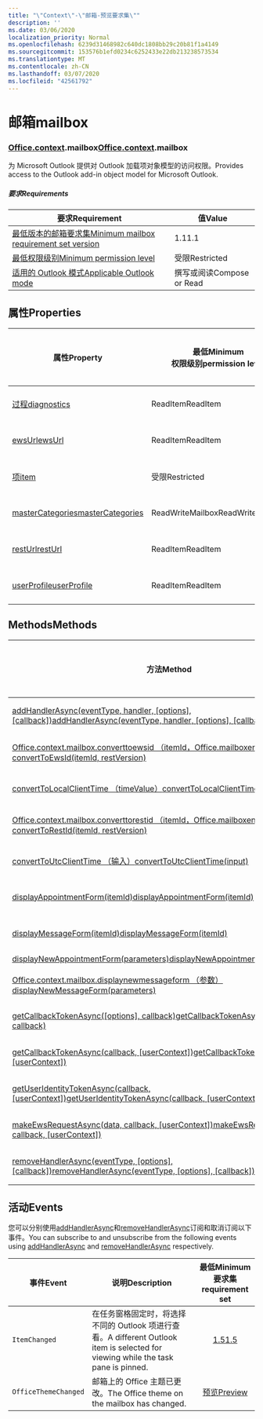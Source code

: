 ```yaml
---
title: "\"Context\"-\"邮箱-预览要求集\""
description: ''
ms.date: 03/06/2020
localization_priority: Normal
ms.openlocfilehash: 6239d31468982c640dc1808bb29c20b81f1a4149
ms.sourcegitcommit: 153576b1efd0234c6252433e22db213238573534
ms.translationtype: MT
ms.contentlocale: zh-CN
ms.lasthandoff: 03/07/2020
ms.locfileid: "42561792"
---
```

# <a name="mailbox"></a><span data-ttu-id="9851b-102">邮箱</span><span class="sxs-lookup"><span data-stu-id="9851b-102">mailbox</span></span>

### <a name="officecontextmailbox"></a><span data-ttu-id="9851b-103">[Office](office.md)[.context](office.context.md).mailbox</span><span class="sxs-lookup"><span data-stu-id="9851b-103">[Office](office.md)[.context](office.context.md).mailbox</span></span>

<span data-ttu-id="9851b-104">为 Microsoft Outlook 提供对 Outlook 加载项对象模型的访问权限。</span><span class="sxs-lookup"><span data-stu-id="9851b-104">Provides access to the Outlook add-in object model for Microsoft Outlook.</span></span>

##### <a name="requirements"></a><span data-ttu-id="9851b-105">要求</span><span class="sxs-lookup"><span data-stu-id="9851b-105">Requirements</span></span>

|<span data-ttu-id="9851b-106">要求</span><span class="sxs-lookup"><span data-stu-id="9851b-106">Requirement</span></span>| <span data-ttu-id="9851b-107">值</span><span class="sxs-lookup"><span data-stu-id="9851b-107">Value</span></span>|
|---|---|
|[<span data-ttu-id="9851b-108">最低版本的邮箱要求集</span><span class="sxs-lookup"><span data-stu-id="9851b-108">Minimum mailbox requirement set version</span></span>](../../requirement-sets/outlook-api-requirement-sets.md)| <span data-ttu-id="9851b-109">1.1</span><span class="sxs-lookup"><span data-stu-id="9851b-109">1.1</span></span>|
|[<span data-ttu-id="9851b-110">最低权限级别</span><span class="sxs-lookup"><span data-stu-id="9851b-110">Minimum permission level</span></span>](../../../outlook/understanding-outlook-add-in-permissions.md)| <span data-ttu-id="9851b-111">受限</span><span class="sxs-lookup"><span data-stu-id="9851b-111">Restricted</span></span>|
|[<span data-ttu-id="9851b-112">适用的 Outlook 模式</span><span class="sxs-lookup"><span data-stu-id="9851b-112">Applicable Outlook mode</span></span>](../../../outlook/outlook-add-ins-overview.md#extension-points)| <span data-ttu-id="9851b-113">撰写或阅读</span><span class="sxs-lookup"><span data-stu-id="9851b-113">Compose or Read</span></span>|

## <a name="properties"></a><span data-ttu-id="9851b-114">属性</span><span class="sxs-lookup"><span data-stu-id="9851b-114">Properties</span></span>

| <span data-ttu-id="9851b-115">属性</span><span class="sxs-lookup"><span data-stu-id="9851b-115">Property</span></span> | <span data-ttu-id="9851b-116">最低</span><span class="sxs-lookup"><span data-stu-id="9851b-116">Minimum</span></span><br><span data-ttu-id="9851b-117">权限级别</span><span class="sxs-lookup"><span data-stu-id="9851b-117">permission level</span></span> | <span data-ttu-id="9851b-118">型号</span><span class="sxs-lookup"><span data-stu-id="9851b-118">Modes</span></span> | <span data-ttu-id="9851b-119">返回类型</span><span class="sxs-lookup"><span data-stu-id="9851b-119">Return type</span></span> | <span data-ttu-id="9851b-120">最低</span><span class="sxs-lookup"><span data-stu-id="9851b-120">Minimum</span></span><br><span data-ttu-id="9851b-121">要求集</span><span class="sxs-lookup"><span data-stu-id="9851b-121">requirement set</span></span> |
|---|---|---|---|:---:|
| [<span data-ttu-id="9851b-122">过程</span><span class="sxs-lookup"><span data-stu-id="9851b-122">diagnostics</span></span>](/javascript/api/outlook/office.mailbox?view=outlook-js-preview#diagnostics) | <span data-ttu-id="9851b-123">ReadItem</span><span class="sxs-lookup"><span data-stu-id="9851b-123">ReadItem</span></span> | <span data-ttu-id="9851b-124">撰写</span><span class="sxs-lookup"><span data-stu-id="9851b-124">Compose</span></span><br><span data-ttu-id="9851b-125">读取</span><span class="sxs-lookup"><span data-stu-id="9851b-125">Read</span></span> | [<span data-ttu-id="9851b-126">Diagnostics</span><span class="sxs-lookup"><span data-stu-id="9851b-126">Diagnostics</span></span>](/javascript/api/outlook/office.diagnostics?view=outlook-js-preview) | [<span data-ttu-id="9851b-127">1.1</span><span class="sxs-lookup"><span data-stu-id="9851b-127">1.1</span></span>](../requirement-set-1.1/outlook-requirement-set-1.1.md) |
| [<span data-ttu-id="9851b-128">ewsUrl</span><span class="sxs-lookup"><span data-stu-id="9851b-128">ewsUrl</span></span>](/javascript/api/outlook/office.mailbox?view=outlook-js-preview#ewsurl) | <span data-ttu-id="9851b-129">ReadItem</span><span class="sxs-lookup"><span data-stu-id="9851b-129">ReadItem</span></span> | <span data-ttu-id="9851b-130">撰写</span><span class="sxs-lookup"><span data-stu-id="9851b-130">Compose</span></span><br><span data-ttu-id="9851b-131">读取</span><span class="sxs-lookup"><span data-stu-id="9851b-131">Read</span></span> | <span data-ttu-id="9851b-132">String</span><span class="sxs-lookup"><span data-stu-id="9851b-132">String</span></span> | [<span data-ttu-id="9851b-133">1.1</span><span class="sxs-lookup"><span data-stu-id="9851b-133">1.1</span></span>](../requirement-set-1.1/outlook-requirement-set-1.1.md) |
| [<span data-ttu-id="9851b-134">项</span><span class="sxs-lookup"><span data-stu-id="9851b-134">item</span></span>](office.context.mailbox.item.md) | <span data-ttu-id="9851b-135">受限</span><span class="sxs-lookup"><span data-stu-id="9851b-135">Restricted</span></span> | <span data-ttu-id="9851b-136">撰写</span><span class="sxs-lookup"><span data-stu-id="9851b-136">Compose</span></span><br><span data-ttu-id="9851b-137">读取</span><span class="sxs-lookup"><span data-stu-id="9851b-137">Read</span></span> | [<span data-ttu-id="9851b-138">项目</span><span class="sxs-lookup"><span data-stu-id="9851b-138">Item</span></span>](/javascript/api/outlook/office.item?view=outlook-js-preview) | [<span data-ttu-id="9851b-139">1.1</span><span class="sxs-lookup"><span data-stu-id="9851b-139">1.1</span></span>](../requirement-set-1.1/outlook-requirement-set-1.1.md) |
| [<span data-ttu-id="9851b-140">masterCategories</span><span class="sxs-lookup"><span data-stu-id="9851b-140">masterCategories</span></span>](/javascript/api/outlook/office.mailbox?view=outlook-js-preview#mastercategories) | <span data-ttu-id="9851b-141">ReadWriteMailbox</span><span class="sxs-lookup"><span data-stu-id="9851b-141">ReadWriteMailbox</span></span> | <span data-ttu-id="9851b-142">撰写</span><span class="sxs-lookup"><span data-stu-id="9851b-142">Compose</span></span><br><span data-ttu-id="9851b-143">读取</span><span class="sxs-lookup"><span data-stu-id="9851b-143">Read</span></span> | [<span data-ttu-id="9851b-144">MasterCategories</span><span class="sxs-lookup"><span data-stu-id="9851b-144">MasterCategories</span></span>](/javascript/api/outlook/office.mastercategories?view=outlook-js-preview) | [<span data-ttu-id="9851b-145">1.8</span><span class="sxs-lookup"><span data-stu-id="9851b-145">1.8</span></span>](../requirement-set-1.8/outlook-requirement-set-1.8.md) |
| [<span data-ttu-id="9851b-146">restUrl</span><span class="sxs-lookup"><span data-stu-id="9851b-146">restUrl</span></span>](/javascript/api/outlook/office.mailbox?view=outlook-js-preview#resturl) | <span data-ttu-id="9851b-147">ReadItem</span><span class="sxs-lookup"><span data-stu-id="9851b-147">ReadItem</span></span> | <span data-ttu-id="9851b-148">撰写</span><span class="sxs-lookup"><span data-stu-id="9851b-148">Compose</span></span><br><span data-ttu-id="9851b-149">读取</span><span class="sxs-lookup"><span data-stu-id="9851b-149">Read</span></span> | <span data-ttu-id="9851b-150">String</span><span class="sxs-lookup"><span data-stu-id="9851b-150">String</span></span> | [<span data-ttu-id="9851b-151">1.5</span><span class="sxs-lookup"><span data-stu-id="9851b-151">1.5</span></span>](../requirement-set-1.5/outlook-requirement-set-1.5.md) |
| [<span data-ttu-id="9851b-152">userProfile</span><span class="sxs-lookup"><span data-stu-id="9851b-152">userProfile</span></span>](/javascript/api/outlook/office.mailbox?view=outlook-js-preview#userprofile) | <span data-ttu-id="9851b-153">ReadItem</span><span class="sxs-lookup"><span data-stu-id="9851b-153">ReadItem</span></span> | <span data-ttu-id="9851b-154">撰写</span><span class="sxs-lookup"><span data-stu-id="9851b-154">Compose</span></span><br><span data-ttu-id="9851b-155">读取</span><span class="sxs-lookup"><span data-stu-id="9851b-155">Read</span></span> | [<span data-ttu-id="9851b-156">UserProfile</span><span class="sxs-lookup"><span data-stu-id="9851b-156">UserProfile</span></span>](/javascript/api/outlook/office.userprofile?view=outlook-js-preview) | [<span data-ttu-id="9851b-157">1.1</span><span class="sxs-lookup"><span data-stu-id="9851b-157">1.1</span></span>](../requirement-set-1.1/outlook-requirement-set-1.1.md) |

## <a name="methods"></a><span data-ttu-id="9851b-158">Methods</span><span class="sxs-lookup"><span data-stu-id="9851b-158">Methods</span></span>

| <span data-ttu-id="9851b-159">方法</span><span class="sxs-lookup"><span data-stu-id="9851b-159">Method</span></span> | <span data-ttu-id="9851b-160">最低</span><span class="sxs-lookup"><span data-stu-id="9851b-160">Minimum</span></span><br><span data-ttu-id="9851b-161">权限级别</span><span class="sxs-lookup"><span data-stu-id="9851b-161">permission level</span></span> | <span data-ttu-id="9851b-162">型号</span><span class="sxs-lookup"><span data-stu-id="9851b-162">Modes</span></span> | <span data-ttu-id="9851b-163">最低</span><span class="sxs-lookup"><span data-stu-id="9851b-163">Minimum</span></span><br><span data-ttu-id="9851b-164">要求集</span><span class="sxs-lookup"><span data-stu-id="9851b-164">requirement set</span></span> |
|---|---|---|:---:|
| <span data-ttu-id="9851b-165">[addHandlerAsync(eventType, handler, [options], [callback])](/javascript/api/outlook/office.mailbox?view=outlook-js-preview#addhandlerasync-eventtype--handler--options--callback-)</span><span class="sxs-lookup"><span data-stu-id="9851b-165">[addHandlerAsync(eventType, handler, [options], [callback])](/javascript/api/outlook/office.mailbox?view=outlook-js-preview#addhandlerasync-eventtype--handler--options--callback-)</span></span> | <span data-ttu-id="9851b-166">ReadItem</span><span class="sxs-lookup"><span data-stu-id="9851b-166">ReadItem</span></span> | <span data-ttu-id="9851b-167">撰写</span><span class="sxs-lookup"><span data-stu-id="9851b-167">Compose</span></span><br><span data-ttu-id="9851b-168">读取</span><span class="sxs-lookup"><span data-stu-id="9851b-168">Read</span></span> | [<span data-ttu-id="9851b-169">1.5</span><span class="sxs-lookup"><span data-stu-id="9851b-169">1.5</span></span>](../requirement-set-1.5/outlook-requirement-set-1.5.md) |
| [<span data-ttu-id="9851b-170">Office.context.mailbox.converttoewsid （itemId，Office.mailboxenums.restversion）</span><span class="sxs-lookup"><span data-stu-id="9851b-170">convertToEwsId(itemId, restVersion)</span></span>](/javascript/api/outlook/office.mailbox?view=outlook-js-preview#converttoewsid-itemid--restversion-) | <span data-ttu-id="9851b-171">受限</span><span class="sxs-lookup"><span data-stu-id="9851b-171">Restricted</span></span> | <span data-ttu-id="9851b-172">撰写</span><span class="sxs-lookup"><span data-stu-id="9851b-172">Compose</span></span><br><span data-ttu-id="9851b-173">读取</span><span class="sxs-lookup"><span data-stu-id="9851b-173">Read</span></span> | [<span data-ttu-id="9851b-174">1.3</span><span class="sxs-lookup"><span data-stu-id="9851b-174">1.3</span></span>](../requirement-set-1.3/outlook-requirement-set-1.3.md) |
| [<span data-ttu-id="9851b-175">convertToLocalClientTime （timeValue）</span><span class="sxs-lookup"><span data-stu-id="9851b-175">convertToLocalClientTime(timeValue)</span></span>](/javascript/api/outlook/office.mailbox?view=outlook-js-preview#converttolocalclienttime-timevalue-) | <span data-ttu-id="9851b-176">ReadItem</span><span class="sxs-lookup"><span data-stu-id="9851b-176">ReadItem</span></span> | <span data-ttu-id="9851b-177">撰写</span><span class="sxs-lookup"><span data-stu-id="9851b-177">Compose</span></span><br><span data-ttu-id="9851b-178">读取</span><span class="sxs-lookup"><span data-stu-id="9851b-178">Read</span></span> | [<span data-ttu-id="9851b-179">1.1</span><span class="sxs-lookup"><span data-stu-id="9851b-179">1.1</span></span>](../requirement-set-1.1/outlook-requirement-set-1.1.md) |
| [<span data-ttu-id="9851b-180">Office.context.mailbox.converttorestid （itemId，Office.mailboxenums.restversion）</span><span class="sxs-lookup"><span data-stu-id="9851b-180">convertToRestId(itemId, restVersion)</span></span>](/javascript/api/outlook/office.mailbox?view=outlook-js-preview#converttorestid-itemid--restversion-) | <span data-ttu-id="9851b-181">受限</span><span class="sxs-lookup"><span data-stu-id="9851b-181">Restricted</span></span> | <span data-ttu-id="9851b-182">撰写</span><span class="sxs-lookup"><span data-stu-id="9851b-182">Compose</span></span><br><span data-ttu-id="9851b-183">读取</span><span class="sxs-lookup"><span data-stu-id="9851b-183">Read</span></span> | [<span data-ttu-id="9851b-184">1.3</span><span class="sxs-lookup"><span data-stu-id="9851b-184">1.3</span></span>](../requirement-set-1.3/outlook-requirement-set-1.3.md) |
| [<span data-ttu-id="9851b-185">convertToUtcClientTime （输入）</span><span class="sxs-lookup"><span data-stu-id="9851b-185">convertToUtcClientTime(input)</span></span>](/javascript/api/outlook/office.mailbox?view=outlook-js-preview#converttoutcclienttime-input-) | <span data-ttu-id="9851b-186">ReadItem</span><span class="sxs-lookup"><span data-stu-id="9851b-186">ReadItem</span></span> | <span data-ttu-id="9851b-187">撰写</span><span class="sxs-lookup"><span data-stu-id="9851b-187">Compose</span></span><br><span data-ttu-id="9851b-188">读取</span><span class="sxs-lookup"><span data-stu-id="9851b-188">Read</span></span> | [<span data-ttu-id="9851b-189">1.1</span><span class="sxs-lookup"><span data-stu-id="9851b-189">1.1</span></span>](../requirement-set-1.1/outlook-requirement-set-1.1.md) |
| [<span data-ttu-id="9851b-190">displayAppointmentForm(itemId)</span><span class="sxs-lookup"><span data-stu-id="9851b-190">displayAppointmentForm(itemId)</span></span>](/javascript/api/outlook/office.mailbox?view=outlook-js-preview#displayappointmentform-itemid-) | <span data-ttu-id="9851b-191">ReadItem</span><span class="sxs-lookup"><span data-stu-id="9851b-191">ReadItem</span></span> | <span data-ttu-id="9851b-192">撰写</span><span class="sxs-lookup"><span data-stu-id="9851b-192">Compose</span></span><br><span data-ttu-id="9851b-193">读取</span><span class="sxs-lookup"><span data-stu-id="9851b-193">Read</span></span> | [<span data-ttu-id="9851b-194">1.1</span><span class="sxs-lookup"><span data-stu-id="9851b-194">1.1</span></span>](../requirement-set-1.1/outlook-requirement-set-1.1.md) |
| [<span data-ttu-id="9851b-195">displayMessageForm(itemId)</span><span class="sxs-lookup"><span data-stu-id="9851b-195">displayMessageForm(itemId)</span></span>](/javascript/api/outlook/office.mailbox?view=outlook-js-preview#displaymessageform-itemid-) | <span data-ttu-id="9851b-196">ReadItem</span><span class="sxs-lookup"><span data-stu-id="9851b-196">ReadItem</span></span> | <span data-ttu-id="9851b-197">撰写</span><span class="sxs-lookup"><span data-stu-id="9851b-197">Compose</span></span><br><span data-ttu-id="9851b-198">读取</span><span class="sxs-lookup"><span data-stu-id="9851b-198">Read</span></span> | [<span data-ttu-id="9851b-199">1.1</span><span class="sxs-lookup"><span data-stu-id="9851b-199">1.1</span></span>](../requirement-set-1.1/outlook-requirement-set-1.1.md) |
| [<span data-ttu-id="9851b-200">displayNewAppointmentForm(parameters)</span><span class="sxs-lookup"><span data-stu-id="9851b-200">displayNewAppointmentForm(parameters)</span></span>](/javascript/api/outlook/office.mailbox?view=outlook-js-preview#displaynewappointmentform-parameters-) | <span data-ttu-id="9851b-201">ReadItem</span><span class="sxs-lookup"><span data-stu-id="9851b-201">ReadItem</span></span> | <span data-ttu-id="9851b-202">读取</span><span class="sxs-lookup"><span data-stu-id="9851b-202">Read</span></span> | [<span data-ttu-id="9851b-203">1.1</span><span class="sxs-lookup"><span data-stu-id="9851b-203">1.1</span></span>](../requirement-set-1.1/outlook-requirement-set-1.1.md) |
| [<span data-ttu-id="9851b-204">Office.context.mailbox.displaynewmessageform （参数）</span><span class="sxs-lookup"><span data-stu-id="9851b-204">displayNewMessageForm(parameters)</span></span>](/javascript/api/outlook/office.mailbox?view=outlook-js-preview#displaynewmessageform-parameters-) | <span data-ttu-id="9851b-205">ReadItem</span><span class="sxs-lookup"><span data-stu-id="9851b-205">ReadItem</span></span> | <span data-ttu-id="9851b-206">撰写</span><span class="sxs-lookup"><span data-stu-id="9851b-206">Compose</span></span><br><span data-ttu-id="9851b-207">读取</span><span class="sxs-lookup"><span data-stu-id="9851b-207">Read</span></span> | [<span data-ttu-id="9851b-208">1.6</span><span class="sxs-lookup"><span data-stu-id="9851b-208">1.6</span></span>](../requirement-set-1.6/outlook-requirement-set-1.6.md) |
| <span data-ttu-id="9851b-209">[getCallbackTokenAsync([options], callback)](/javascript/api/outlook/office.mailbox?view=outlook-js-preview#getcallbacktokenasync-options--callback-)</span><span class="sxs-lookup"><span data-stu-id="9851b-209">[getCallbackTokenAsync([options], callback)](/javascript/api/outlook/office.mailbox?view=outlook-js-preview#getcallbacktokenasync-options--callback-)</span></span> | <span data-ttu-id="9851b-210">ReadItem</span><span class="sxs-lookup"><span data-stu-id="9851b-210">ReadItem</span></span> | <span data-ttu-id="9851b-211">撰写</span><span class="sxs-lookup"><span data-stu-id="9851b-211">Compose</span></span><br><span data-ttu-id="9851b-212">读取</span><span class="sxs-lookup"><span data-stu-id="9851b-212">Read</span></span> | [<span data-ttu-id="9851b-213">1.5</span><span class="sxs-lookup"><span data-stu-id="9851b-213">1.5</span></span>](../requirement-set-1.5/outlook-requirement-set-1.5.md) |
| <span data-ttu-id="9851b-214">[getCallbackTokenAsync(callback, [userContext])](/javascript/api/outlook/office.mailbox?view=outlook-js-preview#getcallbacktokenasync-callback--usercontext-)</span><span class="sxs-lookup"><span data-stu-id="9851b-214">[getCallbackTokenAsync(callback, [userContext])](/javascript/api/outlook/office.mailbox?view=outlook-js-preview#getcallbacktokenasync-callback--usercontext-)</span></span> | <span data-ttu-id="9851b-215">ReadItem</span><span class="sxs-lookup"><span data-stu-id="9851b-215">ReadItem</span></span> | <span data-ttu-id="9851b-216">撰写</span><span class="sxs-lookup"><span data-stu-id="9851b-216">Compose</span></span><br><span data-ttu-id="9851b-217">读取</span><span class="sxs-lookup"><span data-stu-id="9851b-217">Read</span></span> | [<span data-ttu-id="9851b-218">1.3</span><span class="sxs-lookup"><span data-stu-id="9851b-218">1.3</span></span>](../requirement-set-1.3/outlook-requirement-set-1.3.md)<br>[<span data-ttu-id="9851b-219">1.1</span><span class="sxs-lookup"><span data-stu-id="9851b-219">1.1</span></span>](../requirement-set-1.1/outlook-requirement-set-1.1.md) |
| <span data-ttu-id="9851b-220">[getUserIdentityTokenAsync(callback, [userContext])](/javascript/api/outlook/office.mailbox?view=outlook-js-preview#getuseridentitytokenasync-callback--usercontext-)</span><span class="sxs-lookup"><span data-stu-id="9851b-220">[getUserIdentityTokenAsync(callback, [userContext])](/javascript/api/outlook/office.mailbox?view=outlook-js-preview#getuseridentitytokenasync-callback--usercontext-)</span></span> | <span data-ttu-id="9851b-221">ReadItem</span><span class="sxs-lookup"><span data-stu-id="9851b-221">ReadItem</span></span> | <span data-ttu-id="9851b-222">撰写</span><span class="sxs-lookup"><span data-stu-id="9851b-222">Compose</span></span><br><span data-ttu-id="9851b-223">读取</span><span class="sxs-lookup"><span data-stu-id="9851b-223">Read</span></span> | [<span data-ttu-id="9851b-224">1.1</span><span class="sxs-lookup"><span data-stu-id="9851b-224">1.1</span></span>](../requirement-set-1.1/outlook-requirement-set-1.1.md) |
| <span data-ttu-id="9851b-225">[makeEwsRequestAsync(data, callback, [userContext])](/javascript/api/outlook/office.mailbox?view=outlook-js-preview#makeewsrequestasync-data--callback--usercontext-)</span><span class="sxs-lookup"><span data-stu-id="9851b-225">[makeEwsRequestAsync(data, callback, [userContext])](/javascript/api/outlook/office.mailbox?view=outlook-js-preview#makeewsrequestasync-data--callback--usercontext-)</span></span> | <span data-ttu-id="9851b-226">ReadWriteMailbox</span><span class="sxs-lookup"><span data-stu-id="9851b-226">ReadWriteMailbox</span></span> | <span data-ttu-id="9851b-227">撰写</span><span class="sxs-lookup"><span data-stu-id="9851b-227">Compose</span></span><br><span data-ttu-id="9851b-228">读取</span><span class="sxs-lookup"><span data-stu-id="9851b-228">Read</span></span> | [<span data-ttu-id="9851b-229">1.1</span><span class="sxs-lookup"><span data-stu-id="9851b-229">1.1</span></span>](../requirement-set-1.1/outlook-requirement-set-1.1.md) |
| <span data-ttu-id="9851b-230">[removeHandlerAsync(eventType, [options], [callback])](/javascript/api/outlook/office.mailbox?view=outlook-js-preview#removehandlerasync-eventtype--options--callback-)</span><span class="sxs-lookup"><span data-stu-id="9851b-230">[removeHandlerAsync(eventType, [options], [callback])](/javascript/api/outlook/office.mailbox?view=outlook-js-preview#removehandlerasync-eventtype--options--callback-)</span></span> | <span data-ttu-id="9851b-231">ReadItem</span><span class="sxs-lookup"><span data-stu-id="9851b-231">ReadItem</span></span> | <span data-ttu-id="9851b-232">撰写</span><span class="sxs-lookup"><span data-stu-id="9851b-232">Compose</span></span><br><span data-ttu-id="9851b-233">读取</span><span class="sxs-lookup"><span data-stu-id="9851b-233">Read</span></span> | [<span data-ttu-id="9851b-234">1.5</span><span class="sxs-lookup"><span data-stu-id="9851b-234">1.5</span></span>](../requirement-set-1.5/outlook-requirement-set-1.5.md) |

## <a name="events"></a><span data-ttu-id="9851b-235">活动</span><span class="sxs-lookup"><span data-stu-id="9851b-235">Events</span></span>

<span data-ttu-id="9851b-236">您可以分别使用[addHandlerAsync](/javascript/api/outlook/office.mailbox?view=outlook-js-preview#addhandlerasync-eventtype--handler--options--callback-)和[removeHandlerAsync](/javascript/api/outlook/office.mailbox?view=outlook-js-preview#removehandlerasync-eventtype--options--callback-)订阅和取消订阅以下事件。</span><span class="sxs-lookup"><span data-stu-id="9851b-236">You can subscribe to and unsubscribe from the following events using [addHandlerAsync](/javascript/api/outlook/office.mailbox?view=outlook-js-preview#addhandlerasync-eventtype--handler--options--callback-) and [removeHandlerAsync](/javascript/api/outlook/office.mailbox?view=outlook-js-preview#removehandlerasync-eventtype--options--callback-) respectively.</span></span>

| <span data-ttu-id="9851b-237">事件</span><span class="sxs-lookup"><span data-stu-id="9851b-237">Event</span></span> | <span data-ttu-id="9851b-238">说明</span><span class="sxs-lookup"><span data-stu-id="9851b-238">Description</span></span> | <span data-ttu-id="9851b-239">最低</span><span class="sxs-lookup"><span data-stu-id="9851b-239">Minimum</span></span><br><span data-ttu-id="9851b-240">要求集</span><span class="sxs-lookup"><span data-stu-id="9851b-240">requirement set</span></span> |
|---|---|:---:|
|`ItemChanged`| <span data-ttu-id="9851b-241">在任务窗格固定时，将选择不同的 Outlook 项进行查看。</span><span class="sxs-lookup"><span data-stu-id="9851b-241">A different Outlook item is selected for viewing while the task pane is pinned.</span></span> | [<span data-ttu-id="9851b-242">1.5</span><span class="sxs-lookup"><span data-stu-id="9851b-242">1.5</span></span>](../requirement-set-1.5/outlook-requirement-set-1.5.md) |
|`OfficeThemeChanged`| <span data-ttu-id="9851b-243">邮箱上的 Office 主题已更改。</span><span class="sxs-lookup"><span data-stu-id="9851b-243">The Office theme on the mailbox has changed.</span></span> | [<span data-ttu-id="9851b-244">预览</span><span class="sxs-lookup"><span data-stu-id="9851b-244">Preview</span></span>](../preview-requirement-set/outlook-requirement-set-preview.md) |
